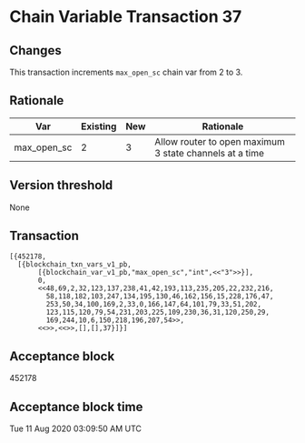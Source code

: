 # Chain Variable Transaction 37

## Changes

This transaction increments `max_open_sc` chain var from 2 to 3.

## Rationale

| Var           	| Existing  	| New 	| Rationale                                             	|
|---------------	|-----------	|-----	|-------------------------------------------------------	|
| max_open_sc    	| 2         	| 3   	| Allow router to open maximum 3 state channels at a time  	|

## Version threshold

None

## Transaction

```
[{452178,
  [{blockchain_txn_vars_v1_pb,
       [{blockchain_var_v1_pb,"max_open_sc","int",<<"3">>}],
       0,
       <<48,69,2,32,123,137,238,41,42,193,113,235,205,22,232,216,
         58,118,182,103,247,134,195,130,46,162,156,15,228,176,47,
         253,50,34,100,169,2,33,0,166,147,64,101,79,33,51,202,
         123,115,120,79,54,231,203,225,109,230,36,31,120,250,29,
         169,244,10,6,150,218,196,207,54>>,
       <<>>,<<>>,[],[],37}]}]
```

## Acceptance block

452178

## Acceptance block time

Tue 11 Aug 2020 03:09:50 AM UTC